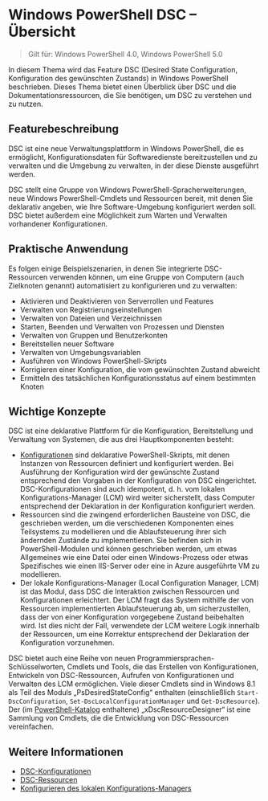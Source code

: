 # Windows PowerShell DSC – Übersicht 

> Gilt für: Windows PowerShell 4.0, Windows PowerShell 5.0

In diesem Thema wird das Feature DSC (Desired State Configuration, Konfiguration des gewünschten Zustands) in Windows PowerShell beschrieben. Dieses Thema bietet einen Überblick über DSC und die Dokumentationsressourcen, die Sie benötigen, um DSC zu verstehen und zu nutzen.

## Featurebeschreibung
DSC ist eine neue Verwaltungsplattform in Windows PowerShell, die es ermöglicht, Konfigurationsdaten für Softwaredienste bereitzustellen und zu verwalten und die Umgebung zu verwalten, in der diese Dienste ausgeführt werden.

DSC stellt eine Gruppe von Windows PowerShell-Spracherweiterungen, neue Windows PowerShell-Cmdlets und Ressourcen bereit, mit denen Sie deklarativ angeben, wie Ihre Software-Umgebung konfiguriert werden soll. DSC bietet außerdem eine Möglichkeit zum Warten und Verwalten vorhandener Konfigurationen.

## Praktische Anwendung
Es folgen einige Beispielszenarien, in denen Sie integrierte DSC-Ressourcen verwenden können, um eine Gruppe von Computern (auch Zielknoten genannt) automatisiert zu konfigurieren und zu verwalten:

* Aktivieren und Deaktivieren von Serverrollen und Features
* Verwalten von Registrierungseinstellungen
* Verwalten von Dateien und Verzeichnissen
* Starten, Beenden und Verwalten von Prozessen und Diensten
* Verwalten von Gruppen und Benutzerkonten
* Bereitstellen neuer Software
* Verwalten von Umgebungsvariablen
* Ausführen von Windows PowerShell-Skripts
* Korrigieren einer Konfiguration, die vom gewünschten Zustand abweicht
* Ermitteln des tatsächlichen Konfigurationsstatus auf einem bestimmten Knoten

## Wichtige Konzepte
DSC ist eine deklarative Plattform für die Konfiguration, Bereitstellung und Verwaltung von Systemen, die aus drei Hauptkomponenten besteht:

* [Konfigurationen](configurations.md) sind deklarative PowerShell-Skripts, mit denen Instanzen von Ressourcen definiert und konfiguriert werden. Bei Ausführung der Konfiguration wird der gewünschte Zustand entsprechend den Vorgaben in der Konfiguration von DSC eingerichtet. DSC-Konfigurationen sind auch idempotent, d. h. vom lokalen Konfigurations-Manager (LCM) wird weiter sicherstellt, dass Computer entsprechend der Deklaration in der Konfiguration konfiguriert werden.
* Ressourcen sind die zwingend erforderlichen Bausteine von DSC, die geschrieben werden, um die verschiedenen Komponenten eines Teilsystems zu modellieren und die Ablaufsteuerung ihrer sich ändernden Zustände zu implementieren. Sie befinden sich in PowerShell-Modulen und können geschrieben werden, um etwas Allgemeines wie eine Datei oder einen Windows-Prozess oder etwas Spezifisches wie einen IIS-Server oder eine in Azure ausgeführte VM zu modellieren.
* Der lokale Konfigurations-Manager (Local Configuration Manager, LCM) ist das Modul, dass DSC die Interaktion zwischen Ressourcen und Konfigurationen erleichtert. Der LCM fragt das System mithilfe der von Ressourcen implementierten Ablaufsteuerung ab, um sicherzustellen, dass der von einer Konfiguration vorgegebene Zustand beibehalten wird. Ist dies nicht der Fall, verwendete der LCM weitere Logik innerhalb der Ressourcen, um eine Korrektur entsprechend der Deklaration der Konfiguration vorzunehmen. 

DSC bietet auch eine Reihe von neuen Programmiersprachen-Schlüsselworten, Cmdlets und Tools, die das Erstellen von Konfigurationen, Entwickeln von DSC-Ressourcen, Aufrufen von Konfigurationen und Verwalten des LCM ermöglichen. Viele dieser Cmdlets sind in Windows 8.1 als Teil des Moduls „PsDesiredStateConfig“ enthalten (einschließlich `Start-DscConfiguration`, `Set-DscLocalConfigurationManager` und `Get-DscResource`). Der (im [PowerShell-Katalog](https://www.powershellgallery.com/packages/xDSCResourceDesigner/) enthaltene) „xDscResourceDesigner“ ist eine Sammlung von Cmdlets, die die Entwicklung von DSC-Ressourcen vereinfachen.

## Weitere Informationen
* [DSC-Konfigurationen](configurations.md)
* [DSC-Ressourcen](resources.md)
* [Konfigurieren des lokalen Konfigurations-Managers](metaConfig.md)



<!--HONumber=Apr16_HO2-->


